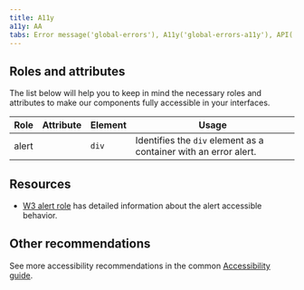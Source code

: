 ```yaml
---
title: A11y
a11y: AA
tabs: Error message('global-errors'), A11y('global-errors-a11y'), API('global-errors-api'), Example('global-errors-code'), Changelog('global-errors-changelog')
---
```


## Roles and attributes

The list below will help you to keep in mind the necessary roles and attributes to make our components fully accessible in your interfaces.

| Role  | Attribute | Element | Usage                                                            |
| ----- | --------- | ------- | ---------------------------------------------------------------- |
| alert |           | `div`   | Identifies the `div` element as a container with an error alert. |

## Resources

- [W3 alert role](https://developer.mozilla.org/en-US/docs/Web/Accessibility/ARIA/Roles/alert_role) has detailed information about the alert accessible behavior.

## Other recommendations

See more accessibility recommendations in the common [Accessibility guide](/core-principles/a11y/).
